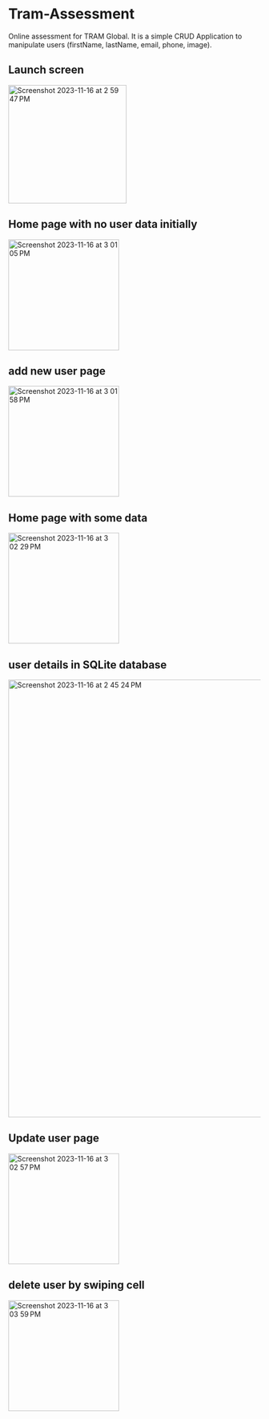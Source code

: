 # Tram-Assessment
Online assessment for TRAM Global. It is a simple CRUD Application to manipulate users (firstName, lastName, email, phone, image).

## Launch screen
<img width="236" alt="Screenshot 2023-11-16 at 2 59 47 PM" src="https://github.com/GauravVBhambhani/Tram-Assessment/assets/113461154/bc2fc427-111d-4e18-99c3-1846957b3fed">

## Home page with no user data initially
<img width="221" alt="Screenshot 2023-11-16 at 3 01 05 PM" src="https://github.com/GauravVBhambhani/Tram-Assessment/assets/113461154/3e092de4-1867-4b0c-a439-a936deee3e10">

## add new user page
<img width="221" alt="Screenshot 2023-11-16 at 3 01 58 PM" src="https://github.com/GauravVBhambhani/Tram-Assessment/assets/113461154/ccad1239-1a9e-462d-b961-da07326fd102">

## Home page with some data
<img width="221" alt="Screenshot 2023-11-16 at 3 02 29 PM" src="https://github.com/GauravVBhambhani/Tram-Assessment/assets/113461154/c6a9f58a-9bec-4667-9e3a-3516c0cd8988">

## user details in SQLite database
<img width="873" alt="Screenshot 2023-11-16 at 2 45 24 PM" src="https://github.com/GauravVBhambhani/Tram-Assessment/assets/113461154/72154420-89e7-4507-9246-27aaef267f79">


## Update user page
<img width="221" alt="Screenshot 2023-11-16 at 3 02 57 PM" src="https://github.com/GauravVBhambhani/Tram-Assessment/assets/113461154/5b2331ab-1d4c-4df4-8075-f3e2fd18b11d">

## delete user by swiping cell
<img width="221" alt="Screenshot 2023-11-16 at 3 03 59 PM" src="https://github.com/GauravVBhambhani/Tram-Assessment/assets/113461154/8a348d8b-18e0-4b86-b0b0-117e1b8db15c">
